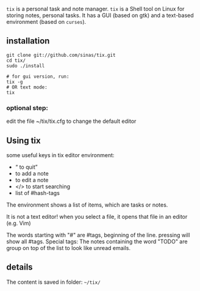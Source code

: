 `tix` is a personal task and note manager. `tix` is a Shell tool on Linux for storing notes, personal tasks. It has a GUI (based on gtk) and a text-based environment (based on `curses`).

## installation
```
git clone git://github.com/sinas/tix.git
cd tix/
sudo ./install

# for gui version, run:
tix -g
# OR text mode:
tix
```

### optional step:
edit the file  ~/tix/tix.cfg to change the default editor

## Using tix
some useful keys in tix editor environment:
*  <q> to quit
*  <a> to add a note
*  <ENTER> to edit a note
*  </> to start searching
*  <TAB> list of #hash-tags

The environment shows a list of items, which are tasks or notes.

It is not a text editor! when you select a file, it opens that file in an editor (e.g. Vim)

The words starting with "#" are #tags, beginning of the line.
pressing <tab> will show all #tags.
Special tags:
The notes containing the word "TODO" are group on top of the list to look like unread emails.

## details
The content is saved in folder: `~/tix/`

